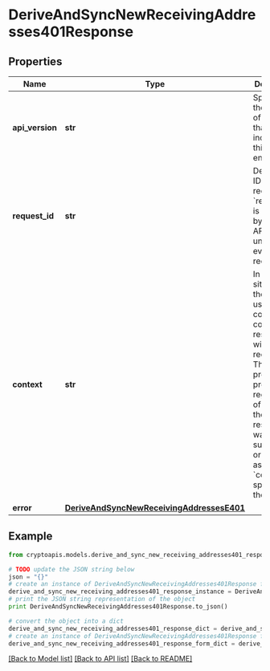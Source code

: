 # DeriveAndSyncNewReceivingAddresses401Response


## Properties
Name | Type | Description | Notes
------------ | ------------- | ------------- | -------------
**api_version** | **str** | Specifies the version of the API that incorporates this endpoint. | 
**request_id** | **str** | Defines the ID of the request. The &#x60;requestId&#x60; is generated by Crypto APIs and it&#39;s unique for every request. | 
**context** | **str** | In batch situations the user can use the context to correlate responses with requests. This property is present regardless of whether the response was successful or returned as an error. &#x60;context&#x60; is specified by the user. | [optional] 
**error** | [**DeriveAndSyncNewReceivingAddressesE401**](DeriveAndSyncNewReceivingAddressesE401.md) |  | 

## Example

```python
from cryptoapis.models.derive_and_sync_new_receiving_addresses401_response import DeriveAndSyncNewReceivingAddresses401Response

# TODO update the JSON string below
json = "{}"
# create an instance of DeriveAndSyncNewReceivingAddresses401Response from a JSON string
derive_and_sync_new_receiving_addresses401_response_instance = DeriveAndSyncNewReceivingAddresses401Response.from_json(json)
# print the JSON string representation of the object
print DeriveAndSyncNewReceivingAddresses401Response.to_json()

# convert the object into a dict
derive_and_sync_new_receiving_addresses401_response_dict = derive_and_sync_new_receiving_addresses401_response_instance.to_dict()
# create an instance of DeriveAndSyncNewReceivingAddresses401Response from a dict
derive_and_sync_new_receiving_addresses401_response_form_dict = derive_and_sync_new_receiving_addresses401_response.from_dict(derive_and_sync_new_receiving_addresses401_response_dict)
```
[[Back to Model list]](../README.md#documentation-for-models) [[Back to API list]](../README.md#documentation-for-api-endpoints) [[Back to README]](../README.md)


